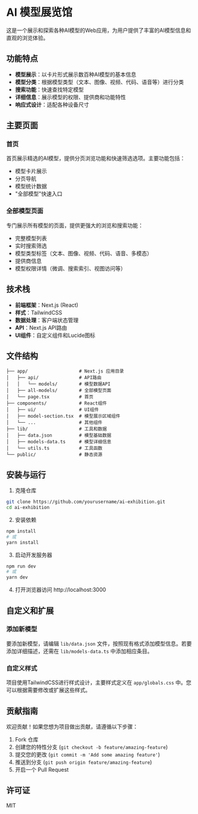 # AI 模型展览馆

这是一个展示和探索各种AI模型的Web应用，为用户提供了丰富的AI模型信息和直观的浏览体验。

## 功能特点

- **模型展示**：以卡片形式展示数百种AI模型的基本信息
- **模型分类**：根据模型类型（文本、图像、视频、代码、语音等）进行分类
- **搜索功能**：快速查找特定模型
- **详细信息**：展示模型的权限、提供商和功能特性
- **响应式设计**：适配各种设备尺寸

## 主要页面

### 首页

首页展示精选的AI模型，提供分页浏览功能和快速筛选选项。主要功能包括：

- 模型卡片展示
- 分页导航
- 模型统计数据
- "全部模型"快速入口

### 全部模型页面

专门展示所有模型的页面，提供更强大的浏览和搜索功能：

- 完整模型列表
- 实时搜索筛选
- 模型类型标签（文本、图像、视频、代码、语音、多模态）
- 提供商信息
- 模型权限详情（微调、搜索索引、视图访问等）

## 技术栈

- **前端框架**：Next.js (React)
- **样式**：TailwindCSS
- **数据处理**：客户端状态管理
- **API**：Next.js API路由
- **UI组件**：自定义组件和Lucide图标

## 文件结构

```
├── app/                   # Next.js 应用目录
│   ├── api/               # API路由
│   │   └── models/        # 模型数据API
│   ├── all-models/        # 全部模型页面
│   └── page.tsx           # 首页
├── components/            # React组件
│   ├── ui/                # UI组件
│   ├── model-section.tsx  # 模型展示区域组件
│   └── ...                # 其他组件
├── lib/                   # 工具和数据
│   ├── data.json          # 模型基础数据
│   ├── models-data.ts     # 模型详细信息
│   └── utils.ts           # 工具函数
└── public/                # 静态资源
```

## 安装与运行

1. 克隆仓库

```bash
git clone https://github.com/yourusername/ai-exhibition.git
cd ai-exhibition
```

2. 安装依赖

```bash
npm install
# 或
yarn install
```

3. 启动开发服务器

```bash
npm run dev
# 或
yarn dev
```

4. 打开浏览器访问 http://localhost:3000

## 自定义和扩展

### 添加新模型

要添加新模型，请编辑 `lib/data.json` 文件，按照现有格式添加模型信息。若要添加详细描述，还需在 `lib/models-data.ts` 中添加相应条目。

### 自定义样式

项目使用TailwindCSS进行样式设计，主要样式定义在 `app/globals.css` 中。您可以根据需要修改或扩展这些样式。

## 贡献指南

欢迎贡献！如果您想为项目做出贡献，请遵循以下步骤：

1. Fork 仓库
2. 创建您的特性分支 (`git checkout -b feature/amazing-feature`)
3. 提交您的更改 (`git commit -m 'Add some amazing feature'`)
4. 推送到分支 (`git push origin feature/amazing-feature`)
5. 开启一个 Pull Request

## 许可证

MIT 